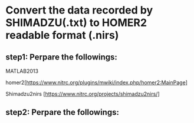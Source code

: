 # Convert the data recorded by SHIMADZU(.txt) to HOMER2 readable format (.nirs)

## step1: Perpare the followings: 

MATLAB2013

homer2[https://www.nitrc.org/plugins/mwiki/index.php/homer2:MainPage]

Shimadzu2nirs [https://www.nitrc.org/projects/shimadzu2nirs/]

## step2: Perpare the followings: 

